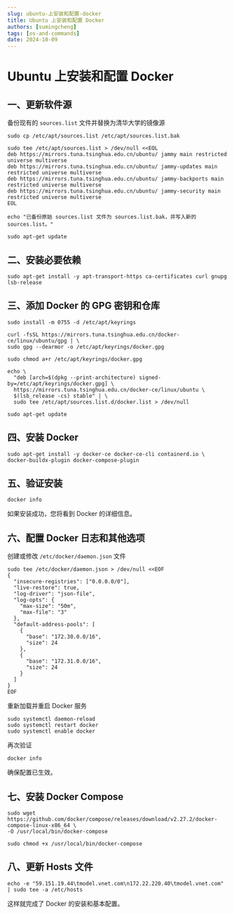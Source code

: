 ```yaml
---
slug: ubuntu-上安装和配置-docker
title: Ubuntu 上安装和配置 Docker
authors: [sumingcheng]
tags: [os-and-commands]
date: 2024-10-09
---
```


# Ubuntu 上安装和配置 Docker

## 一、更新软件源

备份现有的 `sources.list` 文件并替换为清华大学的镜像源

```
sudo cp /etc/apt/sources.list /etc/apt/sources.list.bak
​
sudo tee /etc/apt/sources.list > /dev/null <<EOL
deb https://mirrors.tuna.tsinghua.edu.cn/ubuntu/ jammy main restricted universe multiverse
deb https://mirrors.tuna.tsinghua.edu.cn/ubuntu/ jammy-updates main restricted universe multiverse
deb https://mirrors.tuna.tsinghua.edu.cn/ubuntu/ jammy-backports main restricted universe multiverse
deb https://mirrors.tuna.tsinghua.edu.cn/ubuntu/ jammy-security main restricted universe multiverse
EOL
​
echo "已备份原始 sources.list 文件为 sources.list.bak，并写入新的 sources.list。"
​
sudo apt-get update
```

## 二、安装必要依赖

```
sudo apt-get install -y apt-transport-https ca-certificates curl gnupg lsb-release
```

## 三、添加 Docker 的 GPG 密钥和仓库

```
sudo install -m 0755 -d /etc/apt/keyrings
​
curl -fsSL https://mirrors.tuna.tsinghua.edu.cn/docker-ce/linux/ubuntu/gpg | \
sudo gpg --dearmor -o /etc/apt/keyrings/docker.gpg
​
sudo chmod a+r /etc/apt/keyrings/docker.gpg
​
echo \
  "deb [arch=$(dpkg --print-architecture) signed-by=/etc/apt/keyrings/docker.gpg] \
  https://mirrors.tuna.tsinghua.edu.cn/docker-ce/linux/ubuntu \
  $(lsb_release -cs) stable" | \
  sudo tee /etc/apt/sources.list.d/docker.list > /dev/null
​
sudo apt-get update
```

## 四、安装 Docker

```
sudo apt-get install -y docker-ce docker-ce-cli containerd.io \
docker-buildx-plugin docker-compose-plugin
```

## 五、验证安装

```
docker info
```

如果安装成功，您将看到 Docker 的详细信息。

## 六、配置 Docker 日志和其他选项

创建或修改 `/etc/docker/daemon.json` 文件

```
sudo tee /etc/docker/daemon.json > /dev/null <<EOF
{
  "insecure-registries": ["0.0.0.0/0"],
  "live-restore": true,
  "log-driver": "json-file",
  "log-opts": {
    "max-size": "50m",
    "max-file": "3"
  },
  "default-address-pools": [
    {
      "base": "172.30.0.0/16",
      "size": 24
    },
    {
      "base": "172.31.0.0/16",
      "size": 24
    }
  ]
}
EOF
```

重新加载并重启 Docker 服务

```
sudo systemctl daemon-reload
sudo systemctl restart docker
sudo systemctl enable docker
```

再次验证

```
docker info
```

确保配置已生效。

## 七、安装 Docker Compose

```
sudo wget https://github.com/docker/compose/releases/download/v2.27.2/docker-compose-linux-x86_64 \
-O /usr/local/bin/docker-compose
​
sudo chmod +x /usr/local/bin/docker-compose
```

## 八、更新 Hosts 文件

```
echo -e "59.151.19.44\tmodel.vnet.com\n172.22.220.40\tmodel.vnet.com" | sudo tee -a /etc/hosts
```

这样就完成了 Docker 的安装和基本配置。
